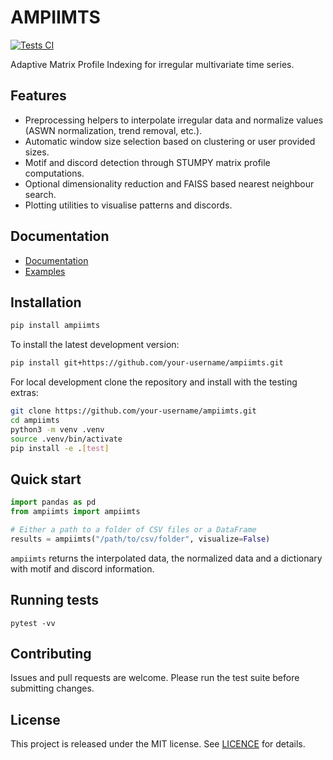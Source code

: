 # AMPIIMTS

[![Tests CI](https://github.com/Guillaumernd/ampiimts/actions/workflows/python-tests.yml/badge.svg)](https://github.com/Guillaumernd/ampiimts/actions/workflows/python-tests.yml)

Adaptive Matrix Profile Indexing for irregular multivariate time series.

## Features

- Preprocessing helpers to interpolate irregular data and normalize values
  (ASWN normalization, trend removal, etc.).
- Automatic window size selection based on clustering or user provided sizes.
- Motif and discord detection through STUMPY matrix profile computations.
- Optional dimensionality reduction and FAISS based nearest neighbour search.
- Plotting utilities to visualise patterns and discords.

## Documentation

- [Documentation](documentation/README.md)
- [Examples](documentation/ampiimts_example.ipynb)

## Installation

```bash
pip install ampiimts
```

To install the latest development version:

```bash
pip install git+https://github.com/your-username/ampiimts.git
```

For local development clone the repository and install with the testing extras:

```bash
git clone https://github.com/your-username/ampiimts.git
cd ampiimts
python3 -m venv .venv
source .venv/bin/activate
pip install -e .[test]
```

## Quick start

```python
import pandas as pd
from ampiimts import ampiimts

# Either a path to a folder of CSV files or a DataFrame
results = ampiimts("/path/to/csv/folder", visualize=False)
```

`ampiimts` returns the interpolated data, the normalized data and a
dictionary with motif and discord information.

## Running tests

```
pytest -vv
```

## Contributing

Issues and pull requests are welcome. Please run the test suite before
submitting changes.

## License

This project is released under the MIT license. See [LICENCE](LICENCE) for
details.
